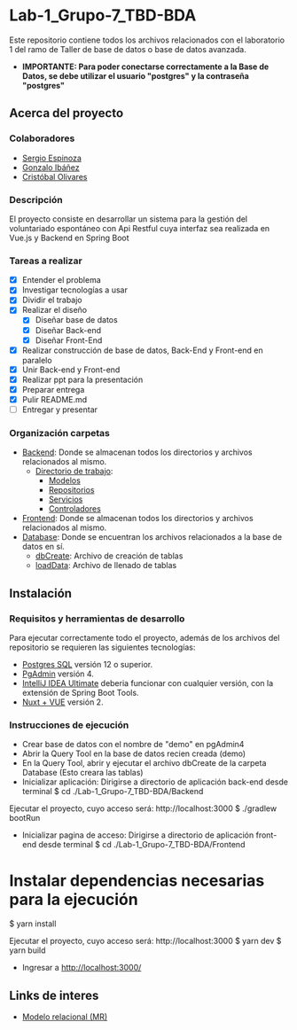 # Lab-1_Grupo-7_TBD-BDA
Este repositorio contiene todos los archivos relacionados con el laboratorio 1 del ramo de Taller de base de datos o base de datos avanzada.

* **IMPORTANTE: Para poder conectarse correctamente a la Base de Datos, se debe utilizar el usuario "postgres" y la contraseña "postgres"**

## Acerca del proyecto

### Colaboradores
* [Sergio Espinoza](https://github.com/Ch3chS)
* [Gonzalo Ibáñez](https://github.com/Gr3yW0lfChie)
* [Cristóbal Olivares](https://github.com/ToTozudo)

### Descripción
El proyecto consiste en desarrollar un sistema para la gestión del voluntariado espontáneo con Api Restful cuya interfaz sea realizada en Vue.js y Backend en Spring Boot<br>

### Tareas a realizar
- [x] Entender el problema
- [x] Investigar tecnologías a usar
- [x] Dividir el trabajo
- [x] Realizar el diseño 
  - [x] Diseñar base de datos
  - [x] Diseñar Back-end
  - [x] Diseñar Front-End
- [x] Realizar construcción de base de datos, Back-End y Front-end en paralelo
- [x] Unir Back-end y Front-end
- [x] Realizar ppt para la presentación
- [x] Preparar entrega
- [x] Pulir README.md
- [ ] Entregar y presentar

### Organización carpetas

- [Backend](./Backend/): Donde se almacenan todos los directorios y archivos relacionados al mismo.
  - [Directorio de trabajo](./Backend/src/main/java/com/example/demo/):
    - [Modelos](./Backend/src/main/java/com/example/demo/models/)
    - [Repositorios](./Backend/src/main/java/com/example/demo/repositories/)
    - [Servicios](./Backend/src/main/java/com/example/demo/services/)
    - [Controladores](./Backend/src/main/java/com/example/demo/controllers/)
- [Frontend](./Frontend/): Donde se almacenan todos los directorios y archivos relacionados al mismo.
- [Database](./Database/): Donde se encuentran los archivos relacionados a la base de datos en sí.
  - [dbCreate](./Database/dbCreate.sql): Archivo de creación de tablas
  - [loadData](./Database/loadData.sql): Archivo de llenado de tablas

## Instalación

### Requisitos y herramientas de desarrollo
Para ejecutar correctamente todo el proyecto, además de los archivos del repositorio se requieren las siguientes tecnologías:

* [Postgres SQL](https://www.enterprisedb.com/downloads/postgres-postgresql-downloads) versión 12 o superior. 
* [PgAdmin](https://www.pgadmin.org) versión 4.
* [IntelliJ IDEA Ultimate](https://code.visualstudio.com/download) deberia funcionar con cualquier versión, con la extensión de Spring Boot Tools.
* [Nuxt + VUE](https://nuxtjs.org) versión 2.

### Instrucciones de ejecución
- Crear base de datos con el nombre de "demo" en pgAdmin4
- Abrir la Query Tool en la base de datos recien creada (demo)
- En la Query Tool, abrir y ejecutar el archivo dbCreate de la carpeta Database (Esto creara las tablas)
- Inicializar aplicación:
Dirigirse a directorio de aplicación back-end desde terminal
$ cd ./Lab-1_Grupo-7_TBD-BDA/Backend

Ejecutar el proyecto, cuyo acceso será: http://localhost:3000
$ ./gradlew bootRun


- Inicializar pagina de acceso:
 Dirigirse a directorio de aplicación front-end desde terminal
$ cd ./Lab-1_Grupo-7_TBD-BDA/Frontend

# Instalar dependencias necesarias para la ejecución
$ yarn install

Ejecutar el proyecto, cuyo acceso será: http://localhost:3000
$ yarn dev
$ yarn build

- Ingresar a <a href="http://localhost:3000/">http://localhost:3000/</a>

## Links de interes
- <a href="https://lucid.app/lucidchart/87e467c7-6553-432e-9ec1-d4299718d13b/edit?viewport_loc=-530%2C83%2C2742%2C1358%2C0_0&invitationId=inv_78eae510-25d6-4c34-bb0d-1edb538e05ad" target="_blank">Modelo relacional (MR)</a>
